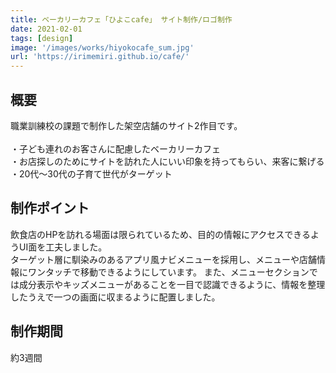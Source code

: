 ```yaml
---
title: ベーカリーカフェ「ひよこcafe」 サイト制作/ロゴ制作
date: 2021-02-01
tags: [design]
image: '/images/works/hiyokocafe_sum.jpg'
url: 'https://irimemiri.github.io/cafe/'
---
```


## 概要

職業訓練校の課題で制作した架空店舗のサイト2作目です。  
<br>
・子ども連れのお客さんに配慮したベーカリーカフェ<br>
・お店探しのためにサイトを訪れた人にいい印象を持ってもらい、来客に繋げる<br>
・20代〜30代の子育て世代がターゲット<br>

## 制作ポイント

飲食店のHPを訪れる場面は限られているため、目的の情報にアクセスできるようUI面を工夫しました。  
ターゲット層に馴染みのあるアプリ風ナビメニューを採用し、メニューや店舗情報にワンタッチで移動できるようにしています。
また、メニューセクションでは成分表示やキッズメニューがあることを一目で認識できるように、情報を整理したうえで一つの画面に収まるように配置しました。

## 制作期間

約3週間
